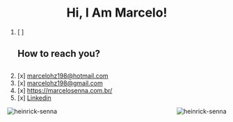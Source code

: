 <h1 align="center">Hi, I Am Marcelo!</h1>
<ol>
   <li>[ ] <h2>How to reach you?<h2> </li>
   <li>[x] <a href="mailto:marcelohz198@hotmail.com"><span>marcelohz198@hotmail.com</span></a></li>
   <li>[x] <a href="mailto:marcelohz198@gmail.com"><span>marcelohz198@gmail.com</span></a></li>
   <li>[x] <a href="https://marcelosenna.com.br/">https://marcelosenna.com.br/</a></li>
   <li>[x] <a href="https://www.linkedin.com/in/marcelo-heinrick/">Linkedin</a></li>
</ol>

<img src="https://github-readme-stats.vercel.app/api/top-langs?username=heinrick-senna&show_icons=true&locale=pt-br" alt="heinrick-senna" /><img align="right" src="https://github-readme-streak-stats.herokuapp.com/?user=heinrick-senna&locale=en&layout=compact" alt="heinrick-senna" />
